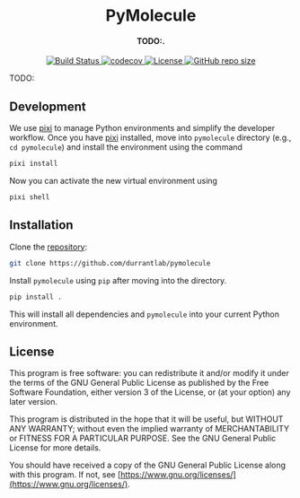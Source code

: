 <h1 align="center">PyMolecule</h1>

<h4 align="center">TODO:.</h4>

<p align="center">
    <a href="https://github.com/durrantlab/pymolecule/actions/workflows/tests.yml">
        <img src="https://github.com/durrantlab/pymolecule/actions/workflows/tests.yml/badge.svg" alt="Build Status ">
    </a>
    <a href="https://codecov.io/gh/durrantlab/pymolecule">
        <img src="https://codecov.io/gh/durrantlab/pymolecule/branch/main/graph/badge.svg" alt="codecov">
    </a>
    <a href="https://github.com/durrantlab/pymolecule/blob/main/LICENSE.md" target="_blank">
        <img src="https://img.shields.io/github/license/durrantlab/pymolecule" alt="License">
    </a>
    <a href="https://github.com/durrantlab/pymolecule/" target="_blank">
        <img src="https://img.shields.io/github/repo-size/durrantlab/pymolecule" alt="GitHub repo size">
    </a>
</p>

TODO:

## Development

We use [pixi](https://pixi.sh/latest/) to manage Python environments and simplify the developer workflow.
Once you have [pixi](https://pixi.sh/latest/) installed, move into `pymolecule` directory (e.g., `cd pymolecule`) and install the  environment using the command

```bash
pixi install
```

Now you can activate the new virtual environment using

```sh
pixi shell
```

## Installation

Clone the [repository](https://github.com/durrantlab/pymolecule):

```bash
git clone https://github.com/durrantlab/pymolecule
```

Install `pymolecule` using `pip` after moving into the directory.

```sh
pip install .
```

This will install all dependencies and `pymolecule` into your current Python environment.

## License

This program is free software: you can redistribute it and/or modify it under the terms of the GNU General Public License as published by the Free Software Foundation, either version 3 of the License, or (at your option) any later version.

This program is distributed in the hope that it will be useful, but WITHOUT ANY WARRANTY; without even the implied warranty of MERCHANTABILITY or FITNESS
FOR A PARTICULAR PURPOSE.
See the GNU General Public License for more details.

You should have received a copy of the GNU General Public License along with this program.
If not, see [https://www.gnu.org/licenses/](https://www.gnu.org/licenses/).
